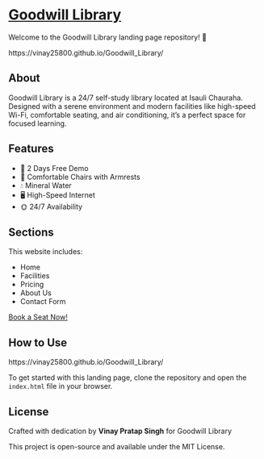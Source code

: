 <div class="header">
       <a href="https://vinay25800.github.io/Goodwill_Library/"> <h1 style = "font-style:none">Goodwill Library</h1></a>
  
<p>Welcome to the Goodwill Library landing page repository! 🌟</p>
        <p>https://vinay25800.github.io/Goodwill_Library/</p>
    </div>

   <div class="section">
        <h2>About</h2>
        <p>Goodwill Library is a 24/7 self-study library located at Isauli Chauraha. Designed with a serene environment and modern facilities like high-speed Wi-Fi, comfortable seating, and air conditioning, it’s a perfect space for focused learning.</p>
    </div>

   <div class="section">
        <h2>Features</h2>
        <ul>
            <li>🎉 2 Days Free Demo</li>
            <li>💺 Comfortable Chairs with Armrests</li>
            <li>💧 Mineral Water</li>
            <li>🖥️ High-Speed Internet</li>
            <li>🌞 24/7 Availability</li>
        </ul>
    </div>

   <div class="section">
        <h2>Sections</h2>
        <p>This website includes:</p>
        <ul>
            <li>Home</li>
            <li>Facilities</li>
            <li>Pricing</li>
            <li>About Us</li>
            <li>Contact Form</li>
        </ul>
        <a class="button" href=”tel:9917754593“>Book a Seat Now!</a>
    </div>

  <div class="section">
        <h2>How to Use</h2>
   <p>https://vinay25800.github.io/Goodwill_Library/</p>
        <p>To get started with this landing page, clone the repository and open the <code>index.html</code> file in your browser.</p>
    </div>

  <div class="section">
        <h2>License</h2>
        <p>Crafted with dedication by <b>Vinay Pratap Singh</b> for Goodwill Library</p>
        <p>This project is open-source and available under the MIT License.</p>
    </div>

